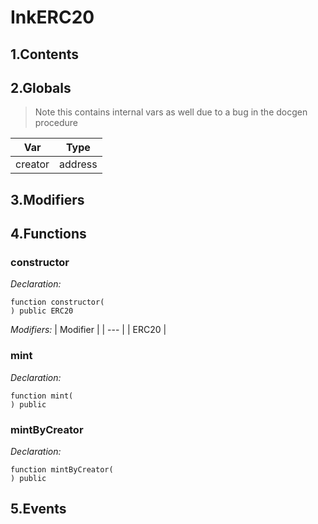 # InkERC20





## 1.Contents
<!-- START doctoc -->
<!-- END doctoc -->

## 2.Globals

> Note this contains internal vars as well due to a bug in the docgen procedure

| Var | Type |
| --- | --- |
| creator | address |

## 3.Modifiers

## 4.Functions

### constructor



*Declaration:*
```solidity
function constructor(
) public ERC20
```
*Modifiers:*
| Modifier |
| --- |
| ERC20 |




### mint



*Declaration:*
```solidity
function mint(
) public
```




### mintByCreator



*Declaration:*
```solidity
function mintByCreator(
) public
```




## 5.Events
